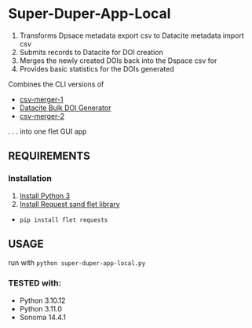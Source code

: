 # Super-Duper-App-Local #


1. Transforms Dpsace metadata export csv to Datacite metadata import csv
2. Submits records to Datacite for DOI creation
3. Merges the newly created DOIs back into the Dspace csv for 
4. Provides basic statistics for the DOIs generated


Combines the CLI versions of 

- [csv-merger-1](https://github.com/VIULibrary/csv-merger-1)
- [Datacite Bulk DOI Generator](https://github.com/VIULibrary/datacite-bulk-doi-creator) 
- [csv-merger-2](https://github.com/VIULibrary/csv-merger-2) 

. . . into one flet GUI app

## REQUIREMENTS ##

### Installation
1. [Install Python 3](https://www.python.org/about/gettingstarted/)
2. [Install Request sand flet library](https://requests.readthedocs.io/en/latest/user/install/)

 - ```pip install flet requests```


## USAGE ##

run with ```python super-duper-app-local.py```


### TESTED with:

- Python 3.10.12
- Python 3.11.0
- Sonoma 14.4.1

